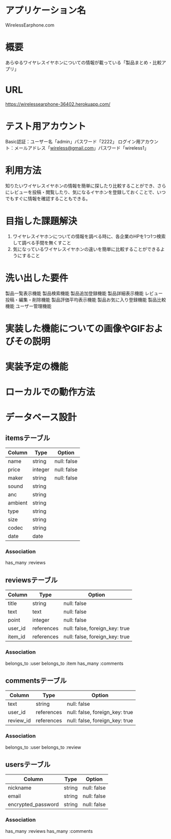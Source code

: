# アプリケーション名
WirelessEarphone.com

# 概要
あらゆるワイヤレスイヤホンについての情報が載っている「製品まとめ・比較アプリ」

# URL
https://wirelessearphone-36402.herokuapp.com/

# テスト用アカウント
Basic認証：ユーザー名「admin」パスワード「2222」
ログイン用アカウント：メールアドレス「wireless@gmail.com」パスワード「wireless1」

# 利用方法
知りたいワイヤレスイヤホンの情報を簡単に探したり比較することができ、さらにレビューを投稿・閲覧したり、気になるイヤホンを登録しておくことで、いつでもすぐに情報を確認することもできる。

# 目指した課題解決
1. ワイヤレスイヤホンについての情報を調べる時に、各企業のHPを1つ1つ検索して調べる手間を無くすこと
2. 気になっているワイヤレスイヤホンの違いを簡単に比較することができるようにすること

# 洗い出した要件
製品一覧表示機能
製品検索機能
製品追加登録機能
製品詳細表示機能
レビュー投稿・編集・削除機能
製品評価平均表示機能
製品お気に入り登録機能
製品比較機能
ユーザー管理機能

# 実装した機能についての画像やGIFおよびその説明

# 実装予定の機能

# ローカルでの動作方法

# データベース設計

## itemsテーブル

| Column  | Type    | Option      |
| ------- | ------- | ----------- |
| name    | string  | null: false |
| price   | integer | null: false |
| maker   | string  | null: false |
| sound   | string  |             |
| anc     | string  |             |
| ambient | string  |             |
| type    | string  |             |
| size    | string  |             |
| codec   | string  |             |
| date    | date    |             |

### Association

has_many :reviews

## reviewsテーブル

| Column  | Type        | Option                          |
| ------- | ----------- | ------------------------------- |
| title   | string      | null: false                     |
| text    | text        | null: false                     |
| point   | integer     | null: false                     |
| user_id | references  | null: false, foreign_key: true  |
| item_id | references  | null: false, foreign_key: true  |

### Association

belongs_to :user
belongs_to :item
has_many :comments

## commentsテーブル

| Column    | Type        | Option                          |
| -------   | ----------- | ------------------------------- |
| text      | string      | null: false                     |
| user_id   | references  | null: false, foreign_key: true  |
| review_id | references  | null: false, foreign_key: true  |

### Association

belongs_to :user
belongs_to :review

## usersテーブル

| Column             | Type   | Option      |
| ------------------ | ------ | ----------- |
| nickname           | string | null: false |
| email              | string | null: false |
| encrypted_password | string | null: false |

### Association

has_many :reviews
has_many :comments